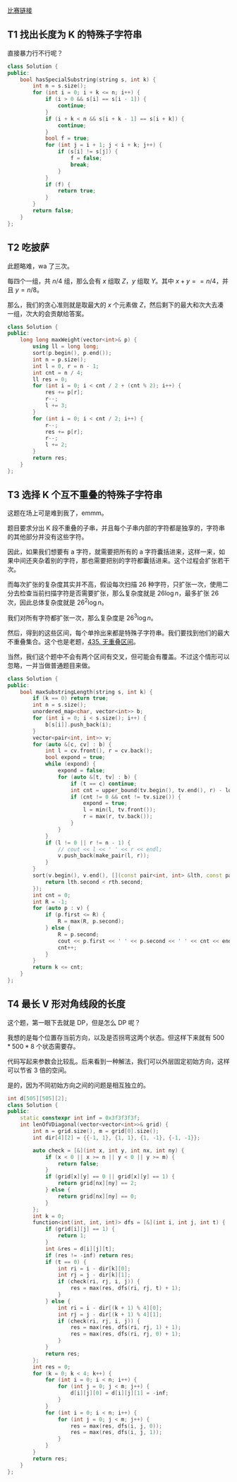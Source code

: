 [比赛链接](https://leetcode.cn/contest/weekly-contest-437)

## T1 找出长度为 K 的特殊子字符串

直接暴力行不行呢？


```cpp
class Solution {
public:
    bool hasSpecialSubstring(string s, int k) {
        int n = s.size();
        for (int i = 0; i + k <= n; i++) {
            if (i > 0 && s[i] == s[i - 1]) {
                continue;
            }
            if (i + k < n && s[i + k - 1] == s[i + k]) {
                continue;
            }
            bool f = true;
            for (int j = i + 1; j < i + k; j++) {
                if (s[i] != s[j]) {
                    f = false;
                    break;
                }
            }
            if (f) {
                return true;
            }
        }
        return false;
    }
};
```

## T2 吃披萨

此题略难，wa 了三次。

每四个一组，共 $n/4$ 组，那么会有 $x$ 组取 $Z$，$y$ 组取 $Y$。其中 $x + y == n / 4$，并且 $y = n / 8$。

那么，我们的贪心准则就是取最大的 $x$ 个元素做 $Z$，然后剩下的最大和次大去凑一组，次大的会贡献给答案。

```cpp
class Solution {
public:
    long long maxWeight(vector<int>& p) {
        using ll = long long;
        sort(p.begin(), p.end());
        int n = p.size();
        int l = 0, r = n - 1;
        int cnt = n / 4;
        ll res = 0;
        for (int i = 0; i < cnt / 2 + (cnt % 2); i++) {
            res += p[r];
            r--;
            l += 3;
        }
        for (int i = 0; i < cnt / 2; i++) {
            r--;
            res += p[r];
            r--;
            l += 2;
        }
        return res;
    }
};
```


## T3 选择 K 个互不重叠的特殊子字符串

这题在场上可是难到我了，emmm。

题目要求分出 K 段不重叠的子串，并且每个子串内部的字符都是独享的，字符串的其他部分并没有这些字符。

因此，如果我们想要有 a 字符，就需要把所有的 a 字符囊括进来，这样一来，如果中间还夹杂着别的字符，那也需要把别的字符都囊括进来。这个过程会扩张若干次。

而每次扩张的复杂度其实并不高，假设每次扫描 26 种字符，只扩张一次，使用二分去检查当前扫描字符是否需要扩张，那么复杂度就是 $26\log n$，最多扩张 $26$ 次，因此总体复杂度就是 $26^2\log n$。

我们对所有字符都扩张一次，那么复杂度是 $26^3\log n$。

然后，得到的这些区间，每个单拎出来都是特殊子字符串。我们要找到他们的最大不重叠集合。这个也是老题，[435. 无重叠区间](https://leetcode.cn/problems/non-overlapping-intervals/description/)。

当然，我们这个题中不会有两个区间有交叉，但可能会有覆盖。不过这个情形可以忽略，一并当做普通题目来做。

```cpp
class Solution {
public:
    bool maxSubstringLength(string s, int k) {
        if (k == 0) return true;
        int n = s.size();
        unordered_map<char, vector<int>> b;
        for (int i = 0; i < s.size(); i++) {
            b[s[i]].push_back(i);
        }
        vector<pair<int, int>> v;
        for (auto &[c, cv] : b) {
            int l = cv.front(), r = cv.back();
            bool expond = true;
            while (expond) {
                expond = false;
                for (auto &[t, tv] : b) {
                    if (t == c) continue;
                    int cnt = upper_bound(tv.begin(), tv.end(), r) - lower_bound(tv.begin(), tv.end(), l);
                    if (cnt != 0 && cnt != tv.size()) {
                        expond = true;
                        l = min(l, tv.front());
                        r = max(r, tv.back());
                    }
                }
            }
            if (l != 0 || r != n - 1) {
                // cout << l << ' ' << r << endl;
                v.push_back(make_pair(l, r));
            }
        }
        sort(v.begin(), v.end(), [](const pair<int, int> &lth, const pair<int, int> &rth) {
            return lth.second < rth.second;
        });
        int cnt = 0;
        int R = -1;
        for (auto p : v) {
            if (p.first <= R) {
                R = max(R, p.second);
            } else {
                R = p.second;
                cout << p.first << ' ' << p.second << ' ' << cnt << endl;
                cnt++;
            }
        }
        return k <= cnt;
    }
};
```

## T4 最长 V 形对角线段的长度

这个题，第一眼下去就是 DP，但是怎么 DP 呢？

我想的是每个位置存当前方向，以及是否拐弯这两个状态。但这样下来就有 $500 * 500 * 8$ 个状态需要存。

代码写起来参数会比较乱。后来看到一种解法，我们可以外层固定初始方向，这样可以节省 3 倍的空间。

是的，因为不同初始方向之间的问题是相互独立的。

```cpp
int d[505][505][2];
class Solution {
public:
    static constexpr int inf = 0x3f3f3f3f;
    int lenOfVDiagonal(vector<vector<int>>& grid) {
        int n = grid.size(), m = grid[0].size();
        int dir[4][2] = {{-1, 1}, {1, 1}, {1, -1}, {-1, -1}};

        auto check = [&](int x, int y, int nx, int ny) {
            if (x < 0 || x >= n || y < 0 || y >= m) {
                return false;
            }
            if (grid[x][y] == 0 || grid[x][y] == 1) {
                return grid[nx][ny] == 2;
            } else {
                return grid[nx][ny] == 0;
            }
        };
        int k = 0;
        function<int(int, int, int)> dfs = [&](int i, int j, int t) {
            if (grid[i][j] == 1) {
                return 1;
            }
            int &res = d[i][j][t];
            if (res != -inf) return res;
            if (t == 0) {
                int ri = i - dir[k][0];
                int rj = j - dir[k][1];
                if (check(ri, rj, i, j)) {
                    res = max(res, dfs(ri, rj, t) + 1);
                }
            } else {
                int ri = i - dir[(k + 1) % 4][0];
                int rj = j - dir[(k + 1) % 4][1];
                if (check(ri, rj, i, j)) {
                    res = max(res, dfs(ri, rj, 1) + 1);
                    res = max(res, dfs(ri, rj, 0) + 1);
                }
            }
            return res;
        };
        int res = 0;
        for (k = 0; k < 4; k++) {
            for (int i = 0; i < n; i++) {
                for (int j = 0; j < m; j++) {
                    d[i][j][0] = d[i][j][1] = -inf;
                }
            }
            for (int i = 0; i < n; i++) {
                for (int j = 0; j < m; j++) {
                    res = max(res, dfs(i, j, 0));
                    res = max(res, dfs(i, j, 1));
                }
            }
        }
        return res;
    }
};
```
